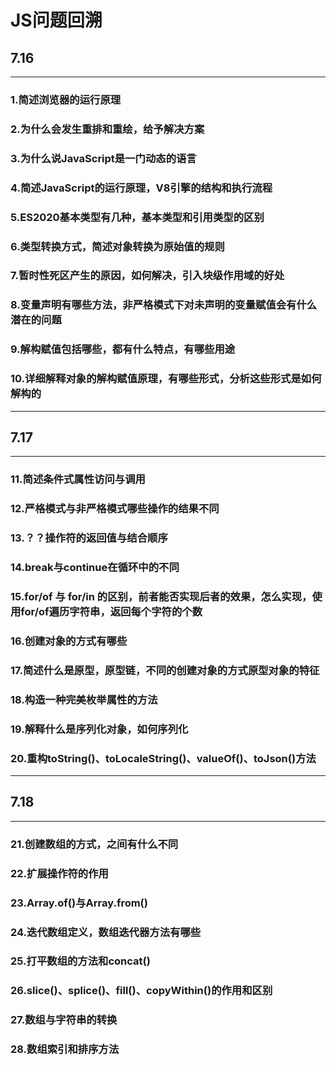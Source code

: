 <!--
 * @Author: your name
 * @Date: 2021-07-16 20:03:34
 * @LastEditTime: 2021-07-18 23:58:21
 * @LastEditors: Please set LastEditors
 * @Description: In User Settings Edit
 * @FilePath: \JS基础\question.md
-->
# JS问题回溯

## 7.16
---
### 1.简述浏览器的运行原理
### 2.为什么会发生重排和重绘，给予解决方案
### 3.为什么说JavaScript是一门动态的语言
### 4.简述JavaScript的运行原理，V8引擎的结构和执行流程
### 5.ES2020基本类型有几种，基本类型和引用类型的区别
### 6.类型转换方式，简述对象转换为原始值的规则
### 7.暂时性死区产生的原因，如何解决，引入块级作用域的好处
### 8.变量声明有哪些方法，非严格模式下对未声明的变量赋值会有什么潜在的问题
### 9.解构赋值包括哪些，都有什么特点，有哪些用途
### 10.详细解释对象的解构赋值原理，有哪些形式，分析这些形式是如何解构的
---
## 7.17
---
### 11.简述条件式属性访问与调用
### 12.严格模式与非严格模式哪些操作的结果不同
### 13.？？操作符的返回值与结合顺序
### 14.break与continue在循环中的不同
### 15.for/of 与 for/in 的区别，前者能否实现后者的效果，怎么实现，使用for/of遍历字符串，返回每个字符的个数
### 16.创建对象的方式有哪些
### 17.简述什么是原型，原型链，不同的创建对象的方式原型对象的特征
### 18.构造一种完美枚举属性的方法
### 19.解释什么是序列化对象，如何序列化
### 20.重构toString()、toLocaleString()、valueOf()、toJson()方法
---
## 7.18
---
### 21.创建数组的方式，之间有什么不同
### 22.扩展操作符的作用
### 23.Array.of()与Array.from()
### 24.迭代数组定义，数组迭代器方法有哪些
### 25.打平数组的方法和concat()
### 26.slice()、splice()、fill()、copyWithin()的作用和区别
### 27.数组与字符串的转换
### 28.数组索引和排序方法